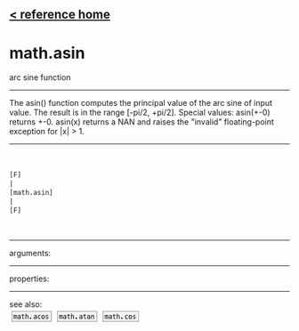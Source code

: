 [< reference home](ceammc_lib.html)
---

# math.asin


arc sine function

---

The asin() function computes the principal value of the arc sine of input value.
            The result is in the range [-pi/2, +pi/2].
Special values:
asin(+-0) returns +-0.
asin(x) returns a NAN and raises the &#34;invalid&#34; floating-point exception for |x|
            &gt; 1.
<br>


---


```


[F]
|
[math.asin]
|
[F]

            
```

---
arguments:


---
properties:


---
see also:<br>
[![math.acos](img/object_math.acos.png)](math.acos.html)
[![math.atan](img/object_math.atan.png)](math.atan.html)
[![math.cos](img/object_math.cos.png)](math.cos.html)
